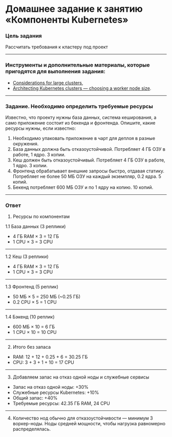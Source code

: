 # Домашнее задание к занятию «Компоненты Kubernetes»

### Цель задания

Рассчитать требования к кластеру под проект

------

### Инструменты и дополнительные материалы, которые пригодятся для выполнения задания:

- [Considerations for large clusters](https://kubernetes.io/docs/setup/best-practices/cluster-large/),
- [Architecting Kubernetes clusters — choosing a worker node size](https://learnk8s.io/kubernetes-node-size).

------

### Задание. Необходимо определить требуемые ресурсы
Известно, что проекту нужны база данных, система кеширования, а само приложение состоит из бекенда и фронтенда. Опишите, какие ресурсы нужны, если известно:

1. Необходимо упаковать приложение в чарт для деплоя в разные окружения. 
2. База данных должна быть отказоустойчивой. Потребляет 4 ГБ ОЗУ в работе, 1 ядро. 3 копии. 
3. Кеш должен быть отказоустойчивый. Потребляет 4 ГБ ОЗУ в работе, 1 ядро. 3 копии. 
4. Фронтенд обрабатывает внешние запросы быстро, отдавая статику. Потребляет не более 50 МБ ОЗУ на каждый экземпляр, 0.2 ядра. 5 копий. 
5. Бекенд потребляет 600 МБ ОЗУ и по 1 ядру на копию. 10 копий.

----

### Ответ

1. Ресурсы по компонентам

1.1 База данных (3 реплики)
- 4 ГБ RAM × 3 = 12 ГБ
- 1 CPU × 3 = 3 CPU
 
---
 
1.2 Кеш (3 реплики)
- 4 ГБ RAM × 3 = 12 ГБ
- 1 CPU × 3 = 3 CPU

---

1.3 Фронтенд (5 реплик)
- 50 МБ × 5 = 250 МБ (~0.25 ГБ)
- 0.2 CPU × 5 = 1 CPU
  
---

1.4 Бэкенд (10 реплик)
- 600 МБ × 10 = 6 ГБ
- 1 CPU × 10 = 10 CPU

---

2. Итого без запаса
- RAM: 12 + 12 + 0.25 + 6 = 30.25 ГБ
- CPU: 3 + 3 + 1 + 10 = 17 CPU

---

3. Добавляем запас на отказ одной ноды и служебные сервисы
- Запас на отказ одной ноды: +30%
- Служебные ресурсы Kubernetes: +10%
- Общий запас: +40%
- Требуемые ресурсы: 42.35 ГБ RAM, 24 CPU

---

4. Количество нод обычно для отказоустойчивости — минимум 3 воркер-ноды. Ноды средней мощности, чтобы нагрузка равномерно распределялась.
